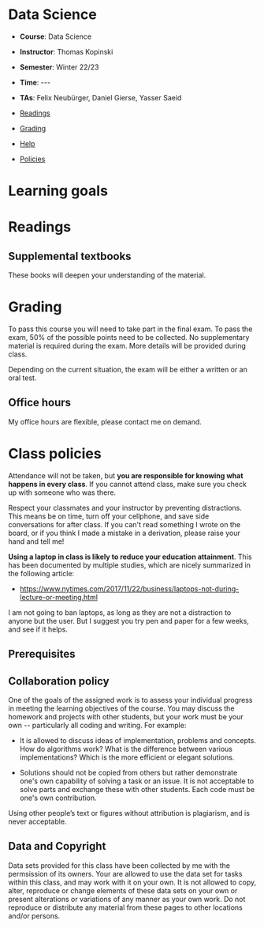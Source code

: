 Data Science
==========

- **Course**: Data Science
- **Instructor**: Thomas Kopinski
- **Semester**: Winter 22/23
- **Time**: ---
- **TAs**: Felix Neubürger, Daniel Gierse, Yasser Saeid


- [Readings](#readings)
- [Grading](#grading)
- [Help](#help)
- [Policies](#policies)

# Learning goals
<a name="learning"/>

# Readings #
<a name="readings"/>


## Supplemental textbooks ##

These books will deepen your understanding of the material.

# Grading
<a name="grading"/>

To pass this course you will need to take part in the final exam. To pass the exam, 50% of the possible points need to be collected. No supplementary material is required during the exam. More details will be provided during class.

Depending on the current situation, the exam will be either a written or an oral test.

## Office hours

My office hours are flexible, please contact me on demand.


# Class policies
<a name="policies"/>

Attendance will not be taken, but **you are responsible for knowing what happens in every class**. If you cannot attend class, make sure you check up with someone who was there.

Respect your classmates and your instructor by preventing distractions. This means be on time, turn off your cellphone, and save side conversations for after class. If you can't read something I wrote on the board, or if you think I made a mistake in a derivation, please raise your hand and tell me!

**Using a laptop in class is likely to reduce your education attainment**. This has been documented by multiple studies, which are nicely summarized in the following article:

- https://www.nytimes.com/2017/11/22/business/laptops-not-during-lecture-or-meeting.html

I am not going to ban laptops, as long as they are not a distraction to anyone but the user. But I suggest you try pen and paper for a few weeks, and see if it helps.

## Prerequisites
<a name="prerequisites"/>

## Collaboration policy

One of the goals of the assigned work is to assess your individual progress in meeting the learning objectives of the course. You may discuss the homework and projects with other students, but your work must be your own -- particularly all coding and writing. For example:

- It is allowed to discuss ideas of implementation, problems and concepts. How do algorithms work? What is the difference between various implementations? Which is the more efficient or elegant solutions.

- Solutions should not be copied from others but rather demonstrate one's own capability of solving a task or an issue. It is not acceptable to solve parts and exchange these with other students. Each code must be one's own contribution.

Using other people’s text or figures without attribution is plagiarism, and is never acceptable.

## Data and Copyright

Data sets provided for this class have been collected by me with the permsission of its owners. Your are allowed to use the data set for tasks within this class, and may work with it on your own. 
It is not allowed to copy, alter, reproduce or change elements of these data sets on your own or present alterations or variations of any manner as your own work. Do not reproduce or distribute any material from these pages to other locations and/or persons. 
